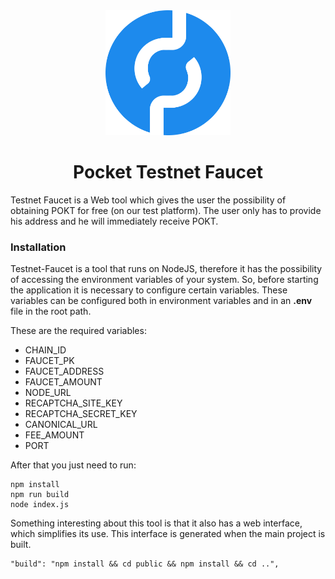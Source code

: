 <div align="center">
  <a href="https://www.pokt.network">
    <img src=".github/pokt_logo.png" alt="Pocket Network logo" width="200"/>
  </a>
  <h1>Pocket Testnet Faucet</h1>
</div>

Testnet Faucet is a Web tool which gives the user the possibility of obtaining POKT for free (on our test platform). The user only has to provide his address and he will immediately receive POKT.

### Installation

Testnet-Faucet is a tool that runs on NodeJS, therefore it has the possibility of accessing the environment variables of your system. So, before starting the application it is necessary to configure certain variables. These variables can be configured both in environment variables and in an **.env** file in the root path.

These are the required variables:

- CHAIN_ID
- FAUCET_PK
- FAUCET_ADDRESS
- FAUCET_AMOUNT
- NODE_URL
- RECAPTCHA_SITE_KEY
- RECAPTCHA_SECRET_KEY
- CANONICAL_URL
- FEE_AMOUNT
- PORT

After that you just need to run:

```
npm install
npm run build
node index.js
```

Something interesting about this tool is that it also has a web interface, which simplifies its use. This interface is generated when the main project is built.

```
"build": "npm install && cd public && npm install && cd ..",
```
